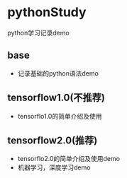 # pythonStudy
python学习记录demo

##  base

* 记录基础的python语法demo

## tensorflow1.0(不推荐)

* tensorflo1.0的简单介绍及使用

## tensorflow2.0(推荐)

* tensorflo2.0的简单介绍及使用demo
* 机器学习，深度学习demo